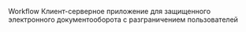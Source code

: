 Workflow
Клиент-серверное приложение для защищенного электронного документооборота с разграничением пользователей
